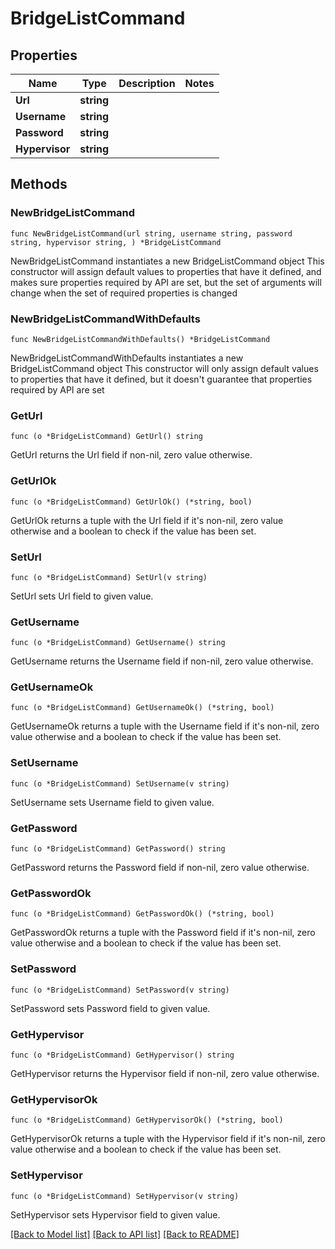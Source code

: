 # BridgeListCommand

## Properties

Name | Type | Description | Notes
------------ | ------------- | ------------- | -------------
**Url** | **string** |  | 
**Username** | **string** |  | 
**Password** | **string** |  | 
**Hypervisor** | **string** |  | 

## Methods

### NewBridgeListCommand

`func NewBridgeListCommand(url string, username string, password string, hypervisor string, ) *BridgeListCommand`

NewBridgeListCommand instantiates a new BridgeListCommand object
This constructor will assign default values to properties that have it defined,
and makes sure properties required by API are set, but the set of arguments
will change when the set of required properties is changed

### NewBridgeListCommandWithDefaults

`func NewBridgeListCommandWithDefaults() *BridgeListCommand`

NewBridgeListCommandWithDefaults instantiates a new BridgeListCommand object
This constructor will only assign default values to properties that have it defined,
but it doesn't guarantee that properties required by API are set

### GetUrl

`func (o *BridgeListCommand) GetUrl() string`

GetUrl returns the Url field if non-nil, zero value otherwise.

### GetUrlOk

`func (o *BridgeListCommand) GetUrlOk() (*string, bool)`

GetUrlOk returns a tuple with the Url field if it's non-nil, zero value otherwise
and a boolean to check if the value has been set.

### SetUrl

`func (o *BridgeListCommand) SetUrl(v string)`

SetUrl sets Url field to given value.


### GetUsername

`func (o *BridgeListCommand) GetUsername() string`

GetUsername returns the Username field if non-nil, zero value otherwise.

### GetUsernameOk

`func (o *BridgeListCommand) GetUsernameOk() (*string, bool)`

GetUsernameOk returns a tuple with the Username field if it's non-nil, zero value otherwise
and a boolean to check if the value has been set.

### SetUsername

`func (o *BridgeListCommand) SetUsername(v string)`

SetUsername sets Username field to given value.


### GetPassword

`func (o *BridgeListCommand) GetPassword() string`

GetPassword returns the Password field if non-nil, zero value otherwise.

### GetPasswordOk

`func (o *BridgeListCommand) GetPasswordOk() (*string, bool)`

GetPasswordOk returns a tuple with the Password field if it's non-nil, zero value otherwise
and a boolean to check if the value has been set.

### SetPassword

`func (o *BridgeListCommand) SetPassword(v string)`

SetPassword sets Password field to given value.


### GetHypervisor

`func (o *BridgeListCommand) GetHypervisor() string`

GetHypervisor returns the Hypervisor field if non-nil, zero value otherwise.

### GetHypervisorOk

`func (o *BridgeListCommand) GetHypervisorOk() (*string, bool)`

GetHypervisorOk returns a tuple with the Hypervisor field if it's non-nil, zero value otherwise
and a boolean to check if the value has been set.

### SetHypervisor

`func (o *BridgeListCommand) SetHypervisor(v string)`

SetHypervisor sets Hypervisor field to given value.



[[Back to Model list]](../README.md#documentation-for-models) [[Back to API list]](../README.md#documentation-for-api-endpoints) [[Back to README]](../README.md)



